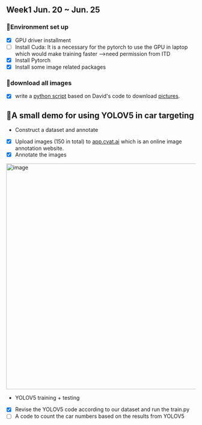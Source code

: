 
## Week1 Jun. 20 ~ Jun. 25

### 🌲Environment set up
- [x] GPU driver installment
- [ ] Install Cuda: It is a necessary for the pytorch to use the GPU in laptop which would make training faster -->need permission from ITD
- [x] Install Pytorch
- [x] Install some image related packages

### 🌳download all images
- [x] write a [python script](https://github.com/tjboise/ITDintern/blob/main/dataset%20construct.ipynb) based on David's code to download [pictures](https://511.idaho.gov/#:MyRoutes).


## 🌴A small demo for using YOLOV5 in car targeting
- Construct a dataset and annotate
- [x] Upload images (150 in total) to [app.cvat.ai](https://app.cvat.ai) which is an online image annotation website.
- [x] Annotate the images

<div align="left">
<img width="600" alt="image" src="https://github.com/tjboise/ITDintern/assets/95270677/5fe75c1a-4e86-4cb6-a6f0-af194b2e83d8">
</div>
      
- YOLOV5 training + testing
- [x] Revise the YOLOV5 code according to our dataset and run the train.py
- [ ] A code to count the car numbers based on the results from YOLOV5
